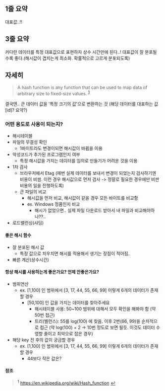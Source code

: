
## 1줄 요약
대표값..!! 

## 3줄 요약
커다란 데이터를 특정 대표값으로 표현하자
상수 시간만에 된다..!
대표값이 잘 분포될 수록 좋다.(해시값이 겹치는게 최소화. 확률적으로 고르게 분포되도록)

## 자세히

> A hash function is any function that can be used to map data of arbitrary size to fixed-size values. <sup id="a1">[1](#f1)</sup>

결국엔.. 큰 데이터 값을 '특정 크기의 값'으로 변환하는 것 (해당 데이터를 대표하는 값[id]? 요약?)

### 어떤 용도로 사용이 되는지?
- 해시테이블
- 파일의 무결성 확인
    - 1바이트라도 변경이되면 해시값이 바뀜을 이용
- 악성코드가 추가된 프로그램인지 여부
    - 특정 해시값을 가지는 데이터를 임의로 만들기가 어려운 것을 이용
- 1차 검사
    - 브라우저에서 Etag (매번 실제 데이터를 보내서 변경이 되었는지 검사하기엔 비용이 비쌈. 이런 경우 해시값으로 먼저 검사 -> 정말로 필요한 경우에만 비싼 비용의 일을 진행하도록)
    - 큰 파일의 비교
        - 해시값을 먼저 비교, 해시값이 같을 경우 모든 바이트를 비교함
        - ex. Windows 정품인지 비교
            - 해시가 없었으면.. 실제 파일 다운로드 받아서 내 파일과 비교해야하나??..
- 로드밸런싱(샤딩)

#### 좋은 해시 함수
- 잘 분포된 해시 값
    - 특정 값으로 치우치면 해시를 적용해서 생기는 장점이 적어짐.
- 빠른 계산(상수시간)

#### 항상 해시를 사용하는게 좋은가요? 언제 안좋은가요?
- 범위연산
    - ex. [1,100] 인 범위에서 [3, 17, 44, 55, 66, 99] 이렇게 6개의 데이터가 존재할 경우
        - [50,100] 인 값을 가지는 데이터를 찾아주세요
            - 해시테이블 사용: 50~100 범위에 대해서 모두 확인을 해봐야 함 (약 50번 접근)
            - 트리(벨런스): 55를 log(100) 에 찾음. 이후 2번(66, 99)을 순차적으로 접근 (약 log(100) + 2 -> 10번 정도로 보면 될듯. 이것도 데이터 수 영향 줄이고 최악으로 잡은 경우)
- 해당 key 전 후의 값이 궁금할 경우
    - ex. [1,100] 인 범위에서 [3, 17, 44, 55, 66, 99] 이렇게 6개의 데이터가 존재할 경우
        - 44보다 작은 값은?




#### 참조
> <b id="f1"><sup>1</sup></b> https://en.wikipedia.org/wiki/Hash_function [↩](#a1)<br> 
